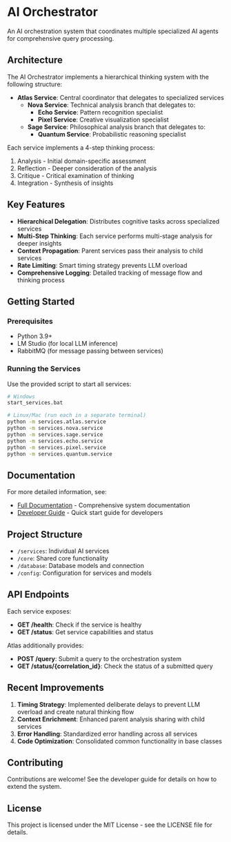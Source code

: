 # AI Orchestrator

An AI orchestration system that coordinates multiple specialized AI agents for comprehensive query processing.

## Architecture

The AI Orchestrator implements a hierarchical thinking system with the following structure:

- **Atlas Service**: Central coordinator that delegates to specialized services
  - **Nova Service**: Technical analysis branch that delegates to:
    - **Echo Service**: Pattern recognition specialist
    - **Pixel Service**: Creative visualization specialist
  - **Sage Service**: Philosophical analysis branch that delegates to:
    - **Quantum Service**: Probabilistic reasoning specialist

Each service implements a 4-step thinking process:
1. Analysis - Initial domain-specific assessment
2. Reflection - Deeper consideration of the analysis
3. Critique - Critical examination of thinking
4. Integration - Synthesis of insights

## Key Features

- **Hierarchical Delegation**: Distributes cognitive tasks across specialized services
- **Multi-Step Thinking**: Each service performs multi-stage analysis for deeper insights
- **Context Propagation**: Parent services pass their analysis to child services
- **Rate Limiting**: Smart timing strategy prevents LLM overload
- **Comprehensive Logging**: Detailed tracking of message flow and thinking process

## Getting Started

### Prerequisites

- Python 3.9+
- LM Studio (for local LLM inference)
- RabbitMQ (for message passing between services)

### Running the Services

Use the provided script to start all services:

```bash
# Windows
start_services.bat

# Linux/Mac (run each in a separate terminal)
python -m services.atlas.service
python -m services.nova.service
python -m services.sage.service
python -m services.echo.service
python -m services.pixel.service
python -m services.quantum.service
```

## Documentation

For more detailed information, see:

- [Full Documentation](DOCUMENTATION.md) - Comprehensive system documentation
- [Developer Guide](DEVELOPER_GUIDE.md) - Quick start guide for developers

## Project Structure

- `/services`: Individual AI services
- `/core`: Shared core functionality
- `/database`: Database models and connection
- `/config`: Configuration for services and models

## API Endpoints

Each service exposes:

- **GET /health**: Check if the service is healthy
- **GET /status**: Get service capabilities and status

Atlas additionally provides:

- **POST /query**: Submit a query to the orchestration system
- **GET /status/{correlation_id}**: Check the status of a submitted query

## Recent Improvements

1. **Timing Strategy**: Implemented deliberate delays to prevent LLM overload and create natural thinking flow
2. **Context Enrichment**: Enhanced parent analysis sharing with child services
3. **Error Handling**: Standardized error handling across all services
4. **Code Optimization**: Consolidated common functionality in base classes

## Contributing

Contributions are welcome! See the developer guide for details on how to extend the system.

## License

This project is licensed under the MIT License - see the LICENSE file for details.
